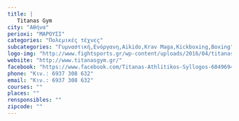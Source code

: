 ```yaml
---
title: |
   Titanas Gym
city: "Αθήνα"
perioxi: "ΜΑΡΟΥΣΙ"
categories: "Πολεμικές τέχνες"
subcategories: "Γυμναστική,Ενόργανη,Aikido,Krav Maga,Kickboxing,Boxing"
logo-img: "http://www.fightsports.gr/wp-content/uploads/2016/04/titanas-logo.jpg"
website: "http://www.titanasgym.gr/"
facebook: "https://www.facebook.com/Titanas-Athlitikos-Syllogos-604969459632453/?pnref&#x3D;lhc"
phone: "Κιν.: 6937 308 632"
email: "Κιν.: 6937 308 632"
courses: ""
places: ""
rensponsibles: ""
zipcode: ""
---
```




